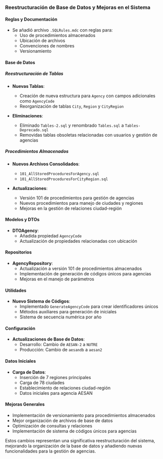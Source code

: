 ### Reestructuración de Base de Datos y Mejoras en el Sistema

#### Reglas y Documentación

- Se añadió archivo `.SQLRules.mdc` con reglas para:
  - Uso de procedimientos almacenados
  - Ubicación de archivos
  - Convenciones de nombres
  - Versionamiento

#### Base de Datos

##### Reestructuración de Tablas

- **Nuevas Tablas**:

  - Creación de nueva estructura para `Agency` con campos adicionales como `AgencyCode`
  - Reorganización de tablas `City`, `Region` y `CityRegion`

- **Eliminaciones**:
  - Eliminado `Tables-2.sql` y renombrado `Tables.sql` a `Tables-Deprecado.sql`
  - Removidas tablas obsoletas relacionadas con usuarios y gestión de agencias

##### Procedimientos Almacenados

- **Nuevos Archivos Consolidados**:

  - `101_AllStoredProceduresForAgency.sql`
  - `101_AllStoredProceduresForCityRegion.sql`

- **Actualizaciones**:
  - Versión 101 de procedimientos para gestión de agencias
  - Nuevos procedimientos para manejo de ciudades y regiones
  - Mejoras en la gestión de relaciones ciudad-región

#### Modelos y DTOs

- **DTOAgency**:
  - Añadida propiedad `AgencyCode`
  - Actualización de propiedades relacionadas con ubicación

#### Repositorios

- **AgencyRepository**:
  - Actualización a versión 101 de procedimientos almacenados
  - Implementación de generación de códigos únicos para agencias
  - Mejoras en el manejo de parámetros

#### Utilidades

- **Nuevo Sistema de Códigos**:
  - Implementado `GenerateAgencyCode` para crear identificadores únicos
  - Métodos auxiliares para generación de iniciales
  - Sistema de secuencia numérica por año

#### Configuración

- **Actualizaciones de Base de Datos**:
  - Desarrollo: Cambio de `AESAN-2` a `NUTRE`
  - Producción: Cambio de `aesandb` a `aesan2`

#### Datos Iniciales

- **Carga de Datos**:
  - Inserción de 7 regiones principales
  - Carga de 78 ciudades
  - Establecimiento de relaciones ciudad-región
  - Datos iniciales para agencia AESAN

#### Mejoras Generales

- Implementación de versionamiento para procedimientos almacenados
- Mejor organización de archivos de base de datos
- Optimización de consultas y relaciones
- Implementación de sistema de códigos únicos para agencias

Estos cambios representan una significativa reestructuración del sistema, mejorando la organización de la base de datos y añadiendo nuevas funcionalidades para la gestión de agencias.
